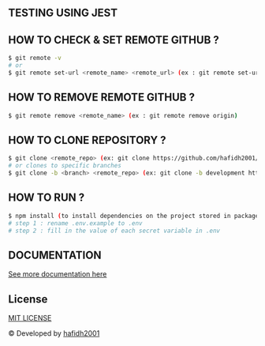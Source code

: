 ## TESTING USING JEST

## HOW TO CHECK & SET REMOTE GITHUB ?

```bash
$ git remote -v
# or
$ git remote set-url <remote_name> <remote_url> (ex : git remote set-url origin https://github.com/hafidh2001/Hactiv8_Final_Project-4.git)
```

## HOW TO REMOVE REMOTE GITHUB ?

```bash
$ git remote remove <remote_name> (ex : git remote remove origin)
```

## HOW TO CLONE REPOSITORY ?

```bash
$ git clone <remote_repo> (ex: git clone https://github.com/hafidh2001/Hactiv8_Final_Project-4.git)
# or clones to specific branches
$ git clone -b <branch> <remote_repo> (ex: git clone -b development https://github.com/hafidh2001/Hactiv8_Final_Project-4.git)
```

## HOW TO RUN ?

```bash
$ npm install (to install dependencies on the project stored in package.json)
# step 1 : rename .env.example to .env
# step 2 : fill in the value of each secret variable in .env
```

## DOCUMENTATION

[See more documentation here](./note.txt)

## License

[MIT LICENSE](./LICENSE)

© Developed by [hafidh2001](https://github.com/hafidh2001)
